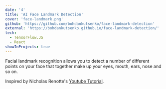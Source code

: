 ```yaml
---
date: '4'
title: 'AI Face Landmark Detection'
cover: 'face-landmark.png'
github: 'https://github.com/bohdankutsenko/face-landmark-detection'
external: 'https://bohdankutsenko.github.io/face-landmark-detection/'
tech:
  - TensorFlow.JS
  - React
showInProjects: true
---
```


Facial landmark recognition allows you to detect a number of different points on your face that together make up your eyes, mouth, ears, nose and so on.

Inspired by Nicholas Renotte's [Youtube Tutorial](https://www.youtube.com/watch?v=7lXYGDVHUNw).
